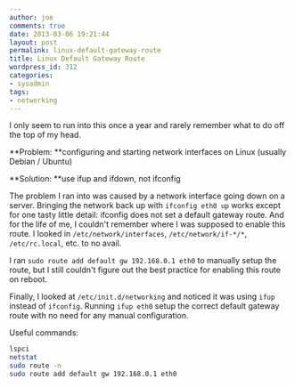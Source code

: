 ```yaml
---
author: joe
comments: true
date: 2013-03-06 19:21:44
layout: post
permalink: linux-default-gateway-route
title: Linux Default Gateway Route
wordpress_id: 312
categories:
- sysadmin
tags:
- networking
---
```


I only seem to run into this once a year and rarely remember what to do off the top of my head.

**Problem: **configuring and starting network interfaces on Linux (usually Debian / Ubuntu)

**Solution: **use ifup and ifdown, not ifconfig

The problem I ran into was caused by a network interface going down on a server. Bringing the network back up with `ifconfig eth0 up` works except for one tasty little detail: ifconfig does not set a default gateway route. And for the life of me, I couldn't remember where I was supposed to enable this route. I looked in `/etc/network/interfaces`, `/etc/network/if-*/*`, `/etc/rc.local`, etc. to no avail.

I ran `sudo route add default gw 192.168.0.1 eth0` to manually setup the route, but I still couldn't figure out the best practice for enabling this route on reboot.

Finally, I looked at `/etc/init.d/networking` and noticed it was using `ifup` instead of `ifconfig`. Running `ifup eth0` setup the correct default gateway route with no need for any manual configuration.

Useful commands:

```bash
lspci
netstat
sudo route -n
sudo route add default gw 192.168.0.1 eth0
```
